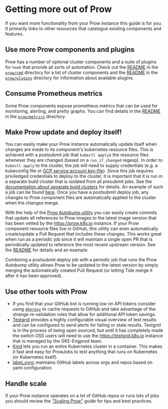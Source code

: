 # Getting more out of Prow

If you want more functionality from your Prow instance this guide is for you. It primarily links to other resources that catalogue existing components and features.

## Use more Prow components and plugins

Prow has a number of optional cluster components and a suite of plugins for `hook` that provide all sorts of automation. Check out the [README](/prow/cmd/README.md) in the [`prow/cmd`](/prow/cmd) directory for a list of cluster components and the [README](/prow/plugins/README.md) in the [`prow/plugins`](/prow/plugins) directory for information about available plugins.

## Consume Prometheus metrics

Some Prow components expose prometheus metrics that can be used for monitoring, alerting, and pretty graphs. You can find details in the [README](/prow/metrics/README.md) in the [`prow/metrics`](/prow/metrics) directory.

## Make Prow update and deploy itself!

You can easily make your Prow instance automatically update itself when changes are made to its component's kubernetes resource files. This is achieved with a postsubmit job that `kubectl apply`s the resource files whenever they are changed (based on a `run_if_changed` regexp). In order to `kubectl apply` to the cluster, the job will need to supply credentials (e.g. a kubeconfig file or [GCP service account key-file](/prow/gcloud-deployer-service-account.sh)). Since this job requires priviledged credentials to deploy to the cluster, it is important that it is run in a separate build cluster that is isolated from all presubmit jobs. See the [documentation about separate build clusters](/prow/scaling.md#separate-build-clusters) for details. An example of such a job can be found [here](https://github.com/istio/test-infra/blob/45526926b4f1cd09147d54d23abc4a4258e62860/prow/cluster/jobs/istio/test-infra/istio.test-infra.trusted.master.yaml#L2-L28).
Once you have a postsubmit deploy job, any changes to Prow component files are automatically applied to the cluster when the changes merge.

With the help of the [Prow Autobump utility](/prow/cmd/autobump#prow-autobump) you can easily create commits that update all references to Prow images to the latest image version that has been vetted by the https://prow.k8s.io instance. If your Prow component resource files live in GitHub, this utility can even automatically create/update a Pull Request that includes these changes. This works great when run as a periodic job since it will maintain a single open PR that is periodically updated to reference the most recent upstream version. See the [README](/prow/cmd/autobump#prow-autobump) for details and an example.

Combining a postsubmit deploy job with a periodic job that runs the Prow Autobump utility allows Prow to be updated to the latest version by simply merging the automatically created Pull Request (or letting Tide merge it after it has been approved).

## Use other tools with Prow

* If you find that your GitHub bot is running low on API tokens consider using [`ghproxy`](/ghproxy) to cache requests to GitHub and take advantage of the strange re-validation rules that allow for additional API token savings.
* [Testgrid](/testgrid) provides a highly configurable visual overview of test results and can be configured to send alerts for failing or stale results. Testgrid is in the process of being open sourced, but until it has completely made the switch OSS users will need to use the https://testgrid.k8s.io instance that is managed by the GKE-Engprod team.
* [Kind](https://github.com/kubernetes-sigs/kind) lets you run an entire Kubernetes cluster in a container. This makes it fast and easy for ProwJobs to test anything that runs on Kubernetes (or Kubernetes itself).
* [label_sync](/label_sync) maintains GitHub labels across orgs and repos based on yaml configuration.

## Handle scale

If your Prow instance operates on a lot of GitHub repos or runs lots of jobs you should review the ["Scaling Prow"](/prow/scaling.md) guide for tips and best practices.
